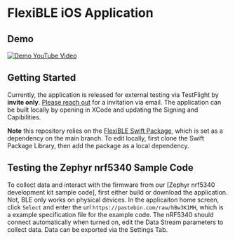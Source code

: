 # FlexiBLE iOS Application

## Demo
[![Demo YouTube Video](https://img.youtube.com/vi/g7ES4XcpsuU/0.jpg)](https://www.youtube.com/watch?v=g7ES4XcpsuU)

## Getting Started
Currently, the application is released for external testing via TestFlight by **invite only**. [Please reach out](https://blainerothrock.com) for a invitation via email. The application can be built locally by opening in XCode and updating the Signing and Capibilities. 

**Note** this repository relies on the [FlexiBLE Swift Package](https://github.com/Flexi-BLE/flexible-swift), which is set as a dependency on the main branch. To edit locally, first clone the Swift Package Library, then add the package as a local dependency.

## Testing the Zephyr nrf5340 Sample Code
To collect data and interact with the firmware from our [Zephyr nrf5340 development kit sample code], first either build or download the application. Not, BLE only works on physical devices. In the applicaiton home screen, click `Select` and enter the url `https://pastebin.com/raw/hBw3K1MH`, which is a example specification file for the example code. The nRF5340 should connect automatically when turned on, edit the Data Stream parameters to collect data. Data can be exported via the Settings Tab.
